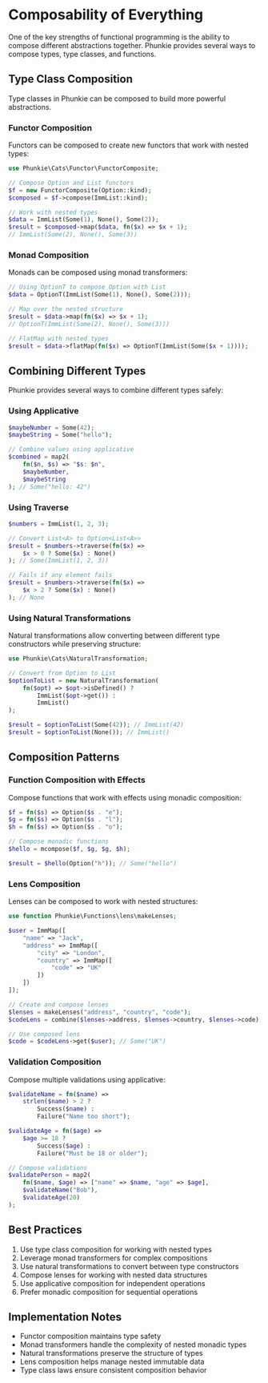 # Composability of Everything

One of the key strengths of functional programming is the ability to compose different abstractions together. Phunkie provides several ways to compose types, type classes, and functions.

## Type Class Composition

Type classes in Phunkie can be composed to build more powerful abstractions.

### Functor Composition

Functors can be composed to create new functors that work with nested types:

```php
use Phunkie\Cats\Functor\FunctorComposite;

// Compose Option and List functors
$f = new FunctorComposite(Option::kind);
$composed = $f->compose(ImmList::kind);

// Work with nested types
$data = ImmList(Some(1), None(), Some(2));
$result = $composed->map($data, fn($x) => $x + 1);
// ImmList(Some(2), None(), Some(3))
```

### Monad Composition

Monads can be composed using monad transformers:

```php
// Using OptionT to compose Option with List
$data = OptionT(ImmList(Some(1), None(), Some(2)));

// Map over the nested structure
$result = $data->map(fn($x) => $x + 1);
// OptionT(ImmList(Some(2), None(), Some(3)))

// FlatMap with nested types
$result = $data->flatMap(fn($x) => OptionT(ImmList(Some($x + 1))));
```

## Combining Different Types

Phunkie provides several ways to combine different types safely:

### Using Applicative

```php
$maybeNumber = Some(42);
$maybeString = Some("hello");

// Combine values using applicative
$combined = map2(
    fn($n, $s) => "$s: $n",
    $maybeNumber,
    $maybeString
); // Some("hello: 42")
```

### Using Traverse

```php
$numbers = ImmList(1, 2, 3);

// Convert List<A> to Option<List<A>>
$result = $numbers->traverse(fn($x) => 
    $x > 0 ? Some($x) : None()
); // Some(ImmList(1, 2, 3))

// Fails if any element fails
$result = $numbers->traverse(fn($x) => 
    $x > 2 ? Some($x) : None()
); // None
```

### Using Natural Transformations

Natural transformations allow converting between different type constructors while preserving structure:

```php
use Phunkie\Cats\NaturalTransformation;

// Convert from Option to List
$optionToList = new NaturalTransformation(
    fn($opt) => $opt->isDefined() ? 
        ImmList($opt->get()) : 
        ImmList()
);

$result = $optionToList(Some(42)); // ImmList(42)
$result = $optionToList(None()); // ImmList()
```

## Composition Patterns

### Function Composition with Effects

Compose functions that work with effects using monadic composition:

```php
$f = fn($s) => Option($s . "e");
$g = fn($s) => Option($s . "l");
$h = fn($s) => Option($s . "o");

// Compose monadic functions
$hello = mcompose($f, $g, $g, $h);

$result = $hello(Option("h")); // Some("hello")
```

### Lens Composition

Lenses can be composed to work with nested structures:

```php
use function Phunkie\Functions\lens\makeLenses;

$user = ImmMap([
    "name" => "Jack",
    "address" => ImmMap([
        "city" => "London",
        "country" => ImmMap([
            "code" => "UK"
        ])
    ])
]);

// Create and compose lenses
$lenses = makeLenses("address", "country", "code");
$codeLens = combine($lenses->address, $lenses->country, $lenses->code);

// Use composed lens
$code = $codeLens->get($user); // Some("UK")
```

### Validation Composition

Compose multiple validations using applicative:

```php
$validateName = fn($name) => 
    strlen($name) > 2 ? 
        Success($name) : 
        Failure("Name too short");

$validateAge = fn($age) => 
    $age >= 18 ? 
        Success($age) : 
        Failure("Must be 18 or older");

// Compose validations
$validatePerson = map2(
    fn($name, $age) => ["name" => $name, "age" => $age],
    $validateName("Bob"),
    $validateAge(20)
);
```

## Best Practices

1. Use type class composition for working with nested types
2. Leverage monad transformers for complex compositions
3. Use natural transformations to convert between type constructors
4. Compose lenses for working with nested data structures
5. Use applicative composition for independent operations
6. Prefer monadic composition for sequential operations

## Implementation Notes

- Functor composition maintains type safety
- Monad transformers handle the complexity of nested monadic types
- Natural transformations preserve the structure of types
- Lens composition helps manage nested immutable data
- Type class laws ensure consistent composition behavior
